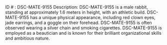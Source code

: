ID # : DSC-MATE-9155
Description: DSC-MATE-9155 is a male rabbit, standing at approximately 1.6 meters in height, with an athletic build. DSC-MATE-9155 has a unique physical appearance, including red clown eyes, jade earrings, and a goggle on their forehead. DSC-MATE-9155 is often observed wearing a silver chain and smoking cigarettes. DSC-MATE-9155 is employed as a beautician and is known for their brilliant organizational skills and ambitious nature.